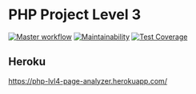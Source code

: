 # PHP Project Level 3

[![Master workflow](https://github.com/AlexeyShobanov/php-project-lvl4/workflows/Master%20workflow/badge.svg)](https://github.com/AlexeyShobanov/php-project-lvl4/actions)
[![Maintainability](https://api.codeclimate.com/v1/badges/95717b3f1405386f89ea/maintainability)](https://codeclimate.com/github/AlexeyShobanov/php-project-lvl4/maintainability)
[![Test Coverage](https://api.codeclimate.com/v1/badges/95717b3f1405386f89ea/test_coverage)](https://codeclimate.com/github/AlexeyShobanov/php-project-lvl4/test_coverage)

## Heroku  
  
https://php-lvl4-page-analyzer.herokuapp.com/